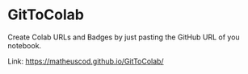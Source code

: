 # GitToColab
Create Colab URLs and Badges by just pasting the GitHub URL of you notebook.

Link: https://matheuscod.github.io/GitToColab/

